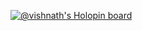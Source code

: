 
[![@vishnath's Holopin board](https://holopin.me/vishnath)](https://holopin.io/@vishnath)

<!---
vishnuvnathan/vishnuvnathan is a ✨ special ✨ repository because its `README.md` (this file) appears on your GitHub profile.
You can click the Preview link to take a look at your changes.
--->
